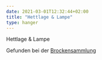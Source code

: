 ```yaml
---
date: 2021-03-01T12:32:44+02:00
title: "Hettlage & Lampe"
type: hanger
---
```

Hettlage & Lampe

<div class="source">Gefunden bei der <a href="https://www.neue-arbeit-brockensammlung.de/geschaefte/gebrauchtmoebelkaufhaus/">Brockensammlung</a></div>
